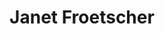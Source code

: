 ---
layout: layouts/profile.liquid
title: Janet Froetscher
id: janet_froetscher
prefix: 
first: Janet
middle: 
last: Froetscher
suffix: 
currentTitle: President
currentOrg: Pritzker Family Foundation
bio: Janet Froetscher is President of The J.B. and M.K. Pritzker Family Foundation, a private foundation committed to innovative strategies for solving society’s most challenging problems. As President, Janet Froetscher develops strategy and drives its implementation to create results supporting the Foundation’s priorities in early childhood development, healthcare and civil rights which are the three cornerstones of the Foundation.<br /><br />Ms. Froetscher is the former CEO of Special Olympics, leading the organization in all of its functions to fulfill the mission of full inclusion for people with intellectual disabilities. She led a global team with operations and affiliates in more than 170 countries. During her tenure, Ms. Froetscher led the growth of the movement to more than 5 million athletes, holding more than 94,000 competitions annually, and including more than one million coaches and volunteers.<br /><br />From 2008 to 2013, Ms. Froetscher was the President and CEO of the National Safety Council (NSC), an organization whose mission is to save lives and prevent injuries. Under her leadership, NSC created a new strategy and implemented initiatives which saved over 10,000 lives and prevented over 1 million injuries by focusing on issues such as workplace safety, distracted and teen driving. <br /><br />From 2003 to 2008, Ms. Froetscher was CEO of the United Way of Metropolitan Chicago where she led the merger of 54 United Ways into a single entity, the largest merger of a non-profit in the country. She also served as COO of the Aspen Institute where she also led the leadership development business and the strategic planning effort. Prior to that she was Executive Director of the non-profit consulting arm of the Commercial Club of Chicago bringing business expertise to City of Chicago government and the Chicago Board of Education generating enormous improvements in service and reducing costs by hundreds of millions of dollars. Her corporate experience includes account management, credit and syndications roles at Bankers Trust Company and First National Bank of Chicago. <br /><br />Ms. Froetscher holds a bachelor's degree from the University of Virginia and an MBA from the Kellogg Graduate School of Management of Northwestern University both with high distinction. She is a Board member of the Chicago Board Options Exchange (BATS&#58; CBOE) where she chaired the Nominating and Governance Committee and a member of the Board of Trustees for National Louis University. Ms. Froetscher is a member of the Chicago Network and Commercial Club of Chicago and is a Henry Crown Fellow of the Aspen Institute.
linkedin: https://www.linkedin.com/in/janet-froetscher-9a9b4a5/
tiktok: 
twitter: 
aboutme: 
insta: 
orgURL: 
snapchat: 
personalURL: 
smallHeadshotURL: assets/images/headshots/Froetscher-Janet-170214-8825-fave-final-crop%20%28med%201200%20pix%29_converted_scaled.avif
originalHeadshotURL: assets/images/headshots/Froetscher-Janet-170214-8825-fave-final-crop%20%28med%201200%20pix%29_converted_scaled.avif
tags-experience: 
tags-current-industries: 
 - Finance and Insurance
 - Foundations/Granting Agency
tags-current-position: 
 - President
tags-past-industries: 
 - Finance and Insurance
 - Foundations/Granting Agency
tags-past-position: 
 - CEO / Chief Executive Officer
tags-current-board-service: 
    - Corporate Public
    - Nonprofit
tags-past-board-service: 
boards-current-corporate-private: 
boards-current-corporate-public: 
 - Cboe Global Markets, 
boards-current-nonprofit: 
 - National Louis University, 
 - ECD Global Alliance, Executive Committee
boards-current-privateequity: 
boards-current-spac: 
boards-current-vc: 
boards-past-corporate-private: 
boards-past-corporate-public: 
boards-past-nonprofit: 
boards-past-privateequity: 
boards-past-spac: 
boards-past-vc: 
---
